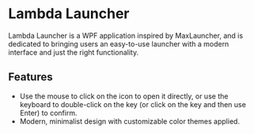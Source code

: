 # Lambda Launcher

Lambda Launcher is a WPF application inspired by MaxLauncher, and is dedicated to bringing users an easy-to-use launcher with a modern interface and just the right functionality.

## Features

- Use the mouse to click on the icon to open it directly, or use the keyboard to double-click on the key (or click on the key and then use Enter) to confirm.
- Modern, minimalist design with customizable color themes applied.